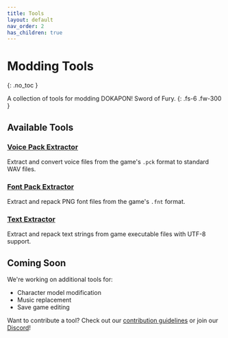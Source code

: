 ```yaml
---
title: Tools
layout: default
nav_order: 2
has_children: true
---
```


# Modding Tools
{: .no_toc }

A collection of tools for modding DOKAPON! Sword of Fury.
{: .fs-6 .fw-300 }

## Available Tools

### [Voice Pack Extractor](voice-extractor)
Extract and convert voice files from the game's `.pck` format to standard WAV files.

### [Font Pack Extractor](font-extractor)
Extract and repack PNG font files from the game's `.fnt` format.

### [Text Extractor](text-extractor)
Extract and repack text strings from game executable files with UTF-8 support.

## Coming Soon

We're working on additional tools for:
- Character model modification
- Music replacement
- Save game editing

Want to contribute a tool? Check out our [contribution guidelines](../contributing) or join our [Discord](https://discord.gg/HCrYwScDg5)! 